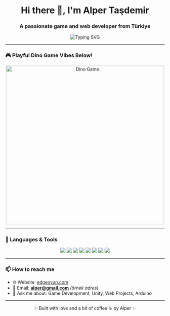 <h1 align="center">Hi there 👋, I'm Alper Taşdemir</h1>
<h3 align="center">A passionate game and web developer from Türkiye</h3>

<p align="center">
  <img src="https://readme-typing-svg.demolab.com?font=Fira+Code&pause=1000&width=435&lines=Game+Developer+%F0%9F%8F%B2;Web+Developer+%F0%9F%92%BB;Unity+%7C+C%23+%7C+JavaScript+%7C+Python" alt="Typing SVG" />
</p>

---

### 🎮 Playful Dino Game Vibes Below!
<p align="center">
  <img src="https://media.giphy.com/media/qN9cFxfy1zF7a/giphy.gif" alt="Dino Game" width="500"/>
</p>

---

### 🧰 Languages & Tools

<p align="center">
  <img src="https://img.shields.io/badge/HTML5-E34F26?style=for-the-badge&logo=html5&logoColor=white"/>
  <img src="https://img.shields.io/badge/CSS3-1572B6?style=for-the-badge&logo=css3&logoColor=white"/>
  <img src="https://img.shields.io/badge/JavaScript-F7DF1E?style=for-the-badge&logo=javascript&logoColor=black"/>
  <img src="https://img.shields.io/badge/Python-3776AB?style=for-the-badge&logo=python&logoColor=white"/>
  <img src="https://img.shields.io/badge/C%23-239120?style=for-the-badge&logo=c-sharp&logoColor=white"/>
  <img src="https://img.shields.io/badge/Unity-000000?style=for-the-badge&logo=unity&logoColor=white"/>
  <img src="https://img.shields.io/badge/VS%20Code-007ACC?style=for-the-badge&logo=visual-studio-code&logoColor=white"/>
  <img src="https://img.shields.io/badge/Git-F05032?style=for-the-badge&logo=git&logoColor=white"/>
</p>

---

### 📫 How to reach me

- 🌐 Website: [edgeoyun.com](https://edgeoyun.com)
- 📧 Email: **alper@gmail.com** *(örnek adres)*
- 💬 Ask me about: Game Development, Unity, Web Projects, Arduino

---

<p align="center">✨ Built with love and a bit of coffee ☕ by Alper ✨</p>
